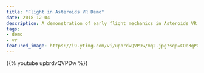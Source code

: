 ```yaml
---
title: "Flight in Asteroids VR Demo"
date: 2018-12-04
description: A demonstration of early flight mechanics in Asteroids VR that enable complex movement and 6 degrees of freedom.
tags:
- demo
- vr
featured_image: https://i9.ytimg.com/vi/upbrdvQVPDw/mq2.jpg?sqp=COe3qPQF&rs=AOn4CLBpf-X16N0245xN-P_sDletu_luFw
---
```


{{% youtube upbrdvQVPDw %}}